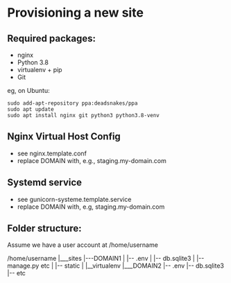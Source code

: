 Provisioning a new site
=======================

## Required packages:

* nginx
* Python 3.8
* virtualenv + pip
* Git

eg, on Ubuntu:

	sudo add-apt-repository ppa:deadsnakes/ppa
	sudo apt update
	sudo apt install nginx git python3 python3.8-venv

## Nginx Virtual Host Config

* see nginx.template.conf
* replace DOMAIN with, e.g., staging.my-domain.com

## Systemd service

* see gunicorn-systeme.template.service
* replace DOMAIN with, e.g, staging.my-domain.com

## Folder structure:

Assume we have a user account at /home/username

/home/username
|___sites
    |---DOMAIN1
    |	 |-- .env
    |	 |-- db.sqlite3
    |    |-- manage.py etc
    |    |-- static
    |	 |__virtualenv
    |___DOMAIN2
         |-- .env
         |-- db.sqlite3
         |-- etc
